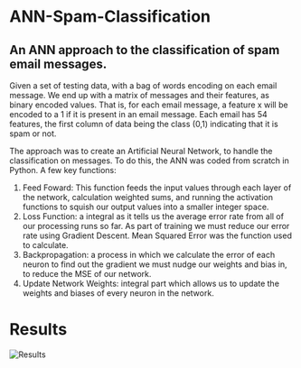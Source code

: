 <h1> ANN-Spam-Classification </h1>
<h2> An ANN approach to the classification of spam email messages.</h2>

<p> Given a set of testing data, with a bag of words encoding on each email message. We end up with a matrix of messages and their features, as binary encoded values. That is, for each email message, a feature x will be encoded to a 1 if it is present in an email message. Each email has 54 features, the first column of data being the class (0,1) indicating that it is spam or not. </p>

The approach was to create an Artificial Neural Network, to handle the classification on messages. To do this, the ANN was coded from scratch in Python.
A few key functions:
<ol>
<li>Feed Foward: This function feeds the input values through each layer of the network, calculation weighted sums, and running the activation functions to squish our output values into a smaller integer space.</li>
<li>Loss Function: a integral as it tells us the average error rate from all of our processing runs so far. As part of training we must reduce our error rate using Gradient Descent. Mean Squared Error was the function used to calculate.</li>
<li>Backpropagation: a process in which we calculate the error of each neuron to find out the gradient we must nudge our weights and bias in, to reduce the MSE of our network.</li>
<li>Update Network Weights: integral part which allows us to update the weights and biases of every neuron in the network.</li>
</ol>


<h1>Results</h1>

![Results](https://user-images.githubusercontent.com/8123313/139666469-32232e34-f620-4c65-8cbc-1e2e22730296.jpg)
